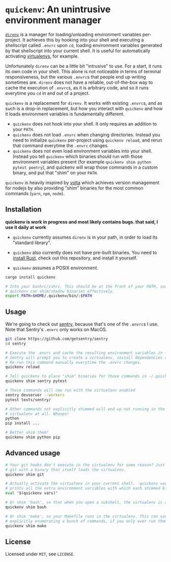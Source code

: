 # `quickenv`: An unintrusive environment manager

[`direnv`](https://direnv.net/) is a manager for loading/unloading environment
variables per-project. It achieves this by hooking into your shell and
executing a shellscript called `.envrc` upon `cd`, loading environment
variables generated by that shellscript into your current shell. It is useful
for automatically activating
[virtualenvs](https://docs.python.org/3/tutorial/venv.html), for example.

Unfortunately `direnv` can be a little bit "intrusive" to use. For a start, it
runs its own code in your shell. This alone is not noticeable in terms of
terminal responsiveness, but the various `.envrc`s that people end up writing
sometimes are.  `direnv` does not have a reliable, out-of-the-box way to cache
the execution of `.envrc`s, as it is arbitrary code, and so it runs everytime
you `cd` in and out of a project.

`quickenv` is a replacement for `direnv`. It works with existing `.envrc`s, and
as such is a drop-in replacement, but how you interact with `quickenv` and how
it loads environment variables is fundamentally different.

* `quickenv` does not hook into your shell. It only requires an addition to
  your `PATH`.
* `quickenv` does not load `.envrc` when changing directories. Instead you need
  to initialize `quickenv` per-project using `quickenv reload`, and rerun that
  command everytime the `.envrc` changes.
* `quickenv` does not even load environment variables into your shell. Instead
  you tell `quickenv` which binaries should run with those environment
  variables present (for example `quickenv shim python pytest poetry`), and
  quickenv will wrap those commands in a custom binary, and put that "shim" on
  your `PATH`.

`quickenv` is heavily inspired by [volta](https://volta.sh/) which achieves
version management for nodejs by also providing "shim" binaries for the most
common commands (`yarn`, `npm`, `node`).


## Installation

**quickenv is work in progress and most likely contains bugs. that said, I use it daily at work**

* `quickenv` currently assumes `direnv` is in your path, in order to load
its "standard library".

* `quickenv` also currently does not have pre-built binaries. You need to
[install Rust](https://rustup.rs/), check out this repository, and install it
yourself.

* `quickenv` assumes a POSIX environment.

```bash
cargo install quickenv

# Into your bashrc/zshrc. This should be at the front of your PATH, such that
# quickenv can shim/shadow binaries effectively.
export PATH=$HOME/.quickenv/bin/:$PATH
```

## Usage

We're going to check out [sentry](https://github.com/getsentry/sentry), because
that's one of the `.envrc`s I use. Note that Sentry's `.envrc` only works on
MacOS.

```bash
git clone https://github.com/getsentry/sentry
cd sentry

# Execute the .envrc and cache the resulting environment variables in ~/.quickenv/envs/.
# Sentry will prompt you to create a virtualenv, install dependencies via homebrew, etc.
# Re-run this command manually everytime the .envrc changes.
quickenv reload

# Tell quickenv to place "shim" binaries for those commands in ~/.quickenv/bin/
quickenv shim sentry pytest

# These commands will now run with the virtualenv enabled
sentry devserver --workers
pytest tests/sentry/

# Other commands not explicitly shimmed will end up not running in the
# virtualenv at all. Whoops!
python
pip install ...

# Better shim them!
quickenv shim python pip
```

## Advanced usage

```bash
# Your git hooks don't execute in the virtualenv for some reason? Just replace/shadow
# git with a binary that itself loads the virtualenv.
quickenv shim git

# Actually activate the virtualenv in your current shell. `quickenv vars`
# prints all the extra environment variables with which each shimmed binary runs.
eval "$(quickenv vars)"

# Or shim 'bash', so that when you open a subshell, the virtualenv is activated.
quickenv shim bash

# Or shim 'make', so your Makefile runs in the virtualenv. This can save you from
# explicitly enumerating a bunch of commands, if you only ever run them via 'make'.
quickenv shim make
```

## License

Licensed under `MIT`, see `LICENSE`.
